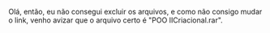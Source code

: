 Olá, então, eu não consegui excluir os arquivos, e como não consigo mudar o link, venho avizar que o arquivo certo é "POO IICriacional.rar".
